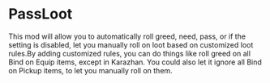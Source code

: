 # PassLoot

This mod will allow you to automatically roll greed, need, pass, or if the setting is disabled, let you manually roll on loot based on customized loot rules.By adding customized rules, you can do things like roll greed on all Bind on Equip items, except in Karazhan. You could also let it ignore all Bind on Pickup items, to let you manually roll on them.
